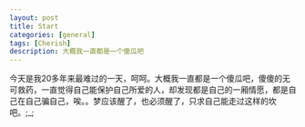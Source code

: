 ```yaml
---
layout: post
title: Start
categories: [general]
tags: [Cherish]
description: 大概我一直都是一个傻瓜吧
---
```


今天是我20多年来最难过的一天，呵呵。大概我一直都是一个傻瓜吧，傻傻的无可救药，一直觉得自己能保护自己所爱的人，却发现都是自己的一厢情愿，都是自己在自己骗自己，唉。。梦应该醒了，也必须醒了，只求自己能走过这样的坎吧。;_;
